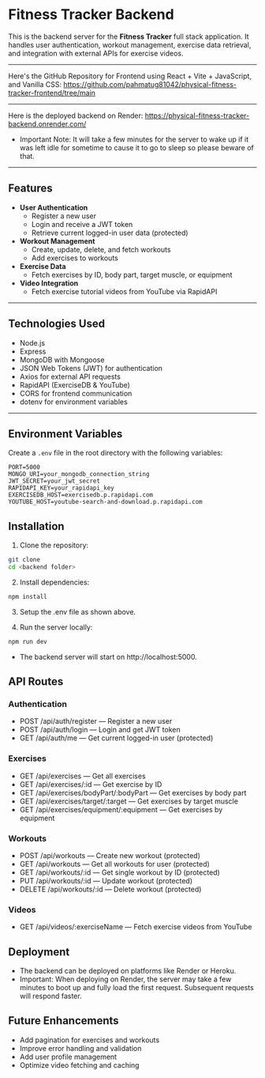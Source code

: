 # Fitness Tracker Backend

This is the backend server for the **Fitness Tracker** full stack application. It handles user authentication, workout management, exercise data retrieval, and integration with external APIs for exercise videos.

---

Here's the GitHub Repository for Frontend using React + Vite + JavaScript, and Vanilla CSS: https://github.com/pahmatug81042/physical-fitness-tracker-frontend/tree/main

---

Here is the deployed backend on Render: https://physical-fitness-tracker-backend.onrender.com/

* Important Note: It will take a few minutes for the server to wake up if it was left idle for sometime to cause it to go to sleep so please beware of that.

---

## Features

- **User Authentication**
  - Register a new user
  - Login and receive a JWT token
  - Retrieve current logged-in user data (protected)
- **Workout Management**
  - Create, update, delete, and fetch workouts
  - Add exercises to workouts
- **Exercise Data**
  - Fetch exercises by ID, body part, target muscle, or equipment
- **Video Integration**
  - Fetch exercise tutorial videos from YouTube via RapidAPI

---

## Technologies Used

- Node.js
- Express
- MongoDB with Mongoose
- JSON Web Tokens (JWT) for authentication
- Axios for external API requests
- RapidAPI (ExerciseDB & YouTube)
- CORS for frontend communication
- dotenv for environment variables

---

## Environment Variables

Create a `.env` file in the root directory with the following variables:

```env
PORT=5000
MONGO_URI=your_mongodb_connection_string
JWT_SECRET=your_jwt_secret
RAPIDAPI_KEY=your_rapidapi_key
EXERCISEDB_HOST=exercisedb.p.rapidapi.com
YOUTUBE_HOST=youtube-search-and-download.p.rapidapi.com
```

## Installation
1. Clone the repository:
```bash
git clone
cd <backend folder>
```
2. Install dependencies:
```bash
npm install
```

3. Setup the .env file as shown above.

4. Run the server locally:
```bash
npm run dev
```
* The backend server will start on http://localhost:5000.

## API Routes
### Authentication
* POST /api/auth/register — Register a new user
* POST /api/auth/login — Login and get JWT token
* GET /api/auth/me — Get current logged-in user (protected)

### Exercises
* GET /api/exercises — Get all exercises
* GET /api/exercises/:id — Get exercise by ID
* GET /api/exercises/bodyPart/:bodyPart — Get exercises by body part
* GET /api/exercises/target/:target — Get exercises by target muscle
* GET /api/exercises/equipment/:equipment — Get exercises by equipment

### Workouts
* POST /api/workouts — Create new workout (protected)
* GET /api/workouts — Get all workouts for user (protected)
* GET /api/workouts/:id — Get single workout by ID (protected)
* PUT /api/workouts/:id — Update workout (protected)
* DELETE /api/workouts/:id — Delete workout (protected)

### Videos
* GET /api/videos/:exerciseName — Fetch exercise videos from YouTube

## Deployment
* The backend can be deployed on platforms like Render or Heroku.
* Important: When deploying on Render, the server may take a few minutes to boot up and fully load the first request. Subsequent requests will respond faster.

## Future Enhancements
* Add pagination for exercises and workouts
* Improve error handling and validation
* Add user profile management
* Optimize video fetching and caching

